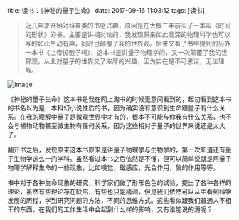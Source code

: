 title: 读书：《神秘的量子生命》
date: 2017-09-16 11:03:12
tags: [读书]

> 近几年才开始对科普类的书感兴趣，原因是在大概三年前买了一本叫《时间的形状》的书，主要是讲相对论的，我发现原来如此高深的物理科学也可以写的如此生动有趣，同时也颠覆了我的世界观。后来又看了书中提到的另外一本书《上帝掷骰子吗》，这本书是讲量子物理学的，又一次颠覆了我的世界观。从此对量子的世界又了浓厚的兴趣，因为实在是不可思议，无法理解。

![image](http://image.imkgo.net/c995d143ad4bd113d1fbc0b053afa40f4bfb0579.jpg)

<!-- more -->

《神秘的量子生命》这本书是我在网上淘书的时候无意间看到的，起初看到这本书的书名以为是一本科幻小说性质的书，因为确实没有意识到生命跟量子有什么关系。在我的理解中量子是微观世界中才有的，根本不可能与你我有什么关系，也不会与植物动物甚至微生物有任何关系，因为这些相对于量子的世界来说还是太大了。

翻开书之后，发现原来这本书原来是讲量子物理学与生物学的，第一次知道还有量子生物学这么一门学科。虽然看过本书之后依然是不懂，但可以简单说就是用量子物理学解释生命的一些现象，比如嗅觉，磁感应，光合作用，酶的作用等等。

书中对于各种生命现象的研究，科学家们做了形形色色的试验，提出了各种各样的理论，虽然有些理论存在缺陷，有些也只是猜测，但是我们依然可以从中看到科学发展的历程，学到研究问题的方法，不同的思维方式。这些看似跟我们普通人不相干的东西，在我们的工作生活中会起到什么样的影响，又有谁能说的清呢？

